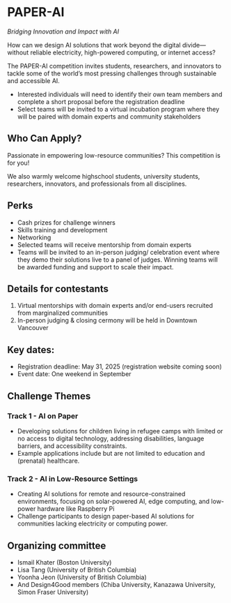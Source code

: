 # PAPER-AI

*Bridging Innovation and Impact with AI*

How can we design AI solutions that work beyond the digital divide—without reliable electricity, high-powered computing, or internet access? 

The PAPER-AI competition invites students, researchers, and innovators to tackle some of the world’s most pressing challenges through sustainable and accessible AI.

- Interested individuals will need to identify their own team members and complete a short proposal before the registration deadline
- Select teams will be invited to a virtual incubation program where they will be paired with domain experts and community stakeholders

## Who Can Apply?

Passionate in empowering low-resource communities? This competition is for you!

We also warmly welcome highschool students, university students, researchers, innovators, and professionals from all disciplines. 

## Perks

- Cash prizes for challenge winners
- Skills training and development
- Networking
- Selected teams will receive mentorship from domain experts
- Teams will be invited to an in-person judging/ celebration event where they demo their solutions live to a panel of judges. Winning teams will be awarded funding and support to scale their impact.

## Details for contestants 

1. Virtual mentorships with domain experts and/or end-users recruited from marginalized communities
2. In-person judging & closing cermony will be held in Downtown Vancouver

## Key dates:

- Registration deadline: May 31, 2025 (registration website coming soon)
- Event date: One weekend in September

## Challenge Themes

### Track 1 - AI on Paper

- Developing solutions for children living in refugee camps with limited or no access to digital technology, addressing disabilities, language barriers, and accessibility constraints.
- Example applications include but are not limited to education and (prenatal) healthcare.

### Track 2 - AI in Low-Resource Settings

- Creating AI solutions for remote and resource-constrained environments, focusing on solar-powered AI, edge computing, and low-power hardware like Raspberry Pi
- Challenge participants to design paper-based AI solutions for communities lacking electricity or computing power.


## Organizing committee

- Ismail Khater (Boston University)
- Lisa Tang (University of British Columbia)
- Yoonha Jeon (University of British Columbia)
- And Design4Good members (Chiba University, Kanazawa University, Simon Fraser University)
